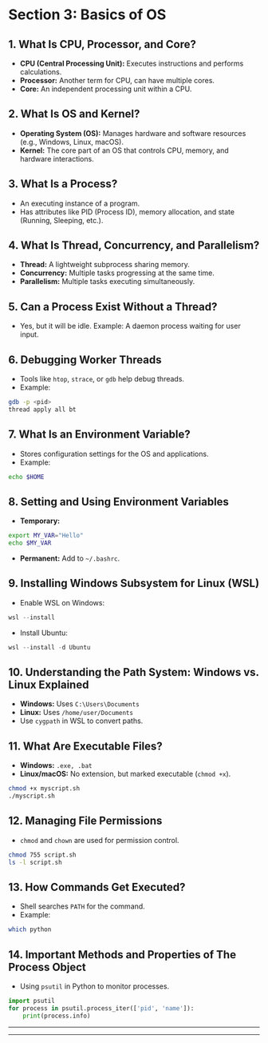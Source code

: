 # Section 3: Basics of OS

## 1. What Is CPU, Processor, and Core?
- **CPU (Central Processing Unit):** Executes instructions and performs calculations.
- **Processor:** Another term for CPU, can have multiple cores.
- **Core:** An independent processing unit within a CPU.

## 2. What Is OS and Kernel?
- **Operating System (OS):** Manages hardware and software resources (e.g., Windows, Linux, macOS).
- **Kernel:** The core part of an OS that controls CPU, memory, and hardware interactions.

## 3. What Is a Process?
- An executing instance of a program.
- Has attributes like PID (Process ID), memory allocation, and state (Running, Sleeping, etc.).

## 4. What Is Thread, Concurrency, and Parallelism?
- **Thread:** A lightweight subprocess sharing memory.
- **Concurrency:** Multiple tasks progressing at the same time.
- **Parallelism:** Multiple tasks executing simultaneously.

## 5. Can a Process Exist Without a Thread?
- Yes, but it will be idle. Example: A daemon process waiting for user input.

## 6. Debugging Worker Threads
- Tools like `htop`, `strace`, or `gdb` help debug threads.
- Example:
```bash
gdb -p <pid>
thread apply all bt
```

## 7. What Is an Environment Variable?
- Stores configuration settings for the OS and applications.
- Example:
```bash
echo $HOME
```

## 8. Setting and Using Environment Variables
- **Temporary:**
```bash
export MY_VAR="Hello"
echo $MY_VAR
```
- **Permanent:** Add to `~/.bashrc`.

## 9. Installing Windows Subsystem for Linux (WSL)
- Enable WSL on Windows:
```powershell
wsl --install
```
- Install Ubuntu:
```powershell
wsl --install -d Ubuntu
```

## 10. Understanding the Path System: Windows vs. Linux Explained
- **Windows:** Uses `C:\Users\Documents`
- **Linux:** Uses `/home/user/Documents`
- Use `cygpath` in WSL to convert paths.

## 11. What Are Executable Files?
- **Windows:** `.exe, .bat`
- **Linux/macOS:** No extension, but marked executable (`chmod +x`).
```bash
chmod +x myscript.sh
./myscript.sh
```

## 12. Managing File Permissions
- `chmod` and `chown` are used for permission control.
```bash
chmod 755 script.sh
ls -l script.sh
```

## 13. How Commands Get Executed?
- Shell searches `PATH` for the command.
- Example:
```bash
which python
```

## 14. Important Methods and Properties of The Process Object
- Using `psutil` in Python to monitor processes.
```python
import psutil
for process in psutil.process_iter(['pid', 'name']):
    print(process.info)
```

---
---